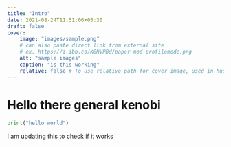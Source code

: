 ```yaml
---
title: "Intro"
date: 2021-08-24T11:51:06+05:30
draft: false
cover:
    image: "images/sample.png"
    # can also paste direct link from external site
    # ex. https://i.ibb.co/K0HVPBd/paper-mod-profilemode.png
    alt: "sample images"
    caption: "is this working"
    relative: false # To use relative path for cover image, used in hugo Page-bundles
---
```


# Hello there general kenobi

```python
print("hello world")
```

I am updating this to check if it works
